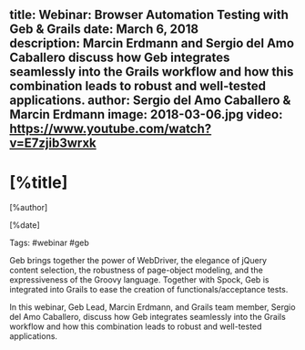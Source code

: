 title: Webinar: Browser Automation Testing with Geb & Grails
date: March 6, 2018  
description: Marcin Erdmann and Sergio del Amo Caballero discuss how Geb integrates seamlessly into the Grails workflow and how this combination leads to robust and well-tested applications.
author: Sergio del Amo Caballero & Marcin Erdmann
image: 2018-03-06.jpg
video: https://www.youtube.com/watch?v=E7zjib3wrxk   
---

# [%title]

[%author]

[%date] 

Tags: #webinar #geb

Geb brings together the power of WebDriver, the elegance of jQuery content selection, the robustness of page-object modeling, and the expressiveness of the Groovy language. Together with Spock, Geb is integrated into Grails to ease the creation of functionals/acceptance tests.

In this webinar, Geb Lead, Marcin Erdmann, and Grails team member, Sergio del Amo Caballero, discuss how Geb integrates seamlessly into the Grails workflow and how this combination leads to robust and well-tested applications.
